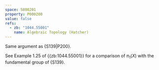 ```yaml
---
space: S000201
property: P000200
value: false
refs:
  - zb: "1044.55001"
    name: Algebraic Topology (Hatcher)
---
```


Same argument as {S139|P200}.

See Example 1.25 of {{zb:1044.55001}} for a comparison of $\pi_1(X)$ with the fundamental group of {S139}.
